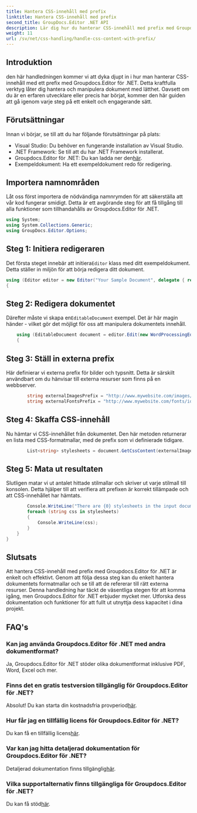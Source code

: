 ```yaml
---
title: Hantera CSS-innehåll med prefix
linktitle: Hantera CSS-innehåll med prefix
second_title: GroupDocs.Editor .NET API
description: Lär dig hur du hanterar CSS-innehåll med prefix med Groupdocs.Editor för .NET i denna detaljerade steg-för-steg-handledning. Perfekt för utvecklare på alla nivåer.
weight: 11
url: /sv/net/css-handling/handle-css-content-with-prefix/
---
```

## Introduktion
den här handledningen kommer vi att dyka djupt in i hur man hanterar CSS-innehåll med ett prefix med Groupdocs.Editor för .NET. Detta kraftfulla verktyg låter dig hantera och manipulera dokument med lätthet. Oavsett om du är en erfaren utvecklare eller precis har börjat, kommer den här guiden att gå igenom varje steg på ett enkelt och engagerande sätt.
## Förutsättningar
Innan vi börjar, se till att du har följande förutsättningar på plats:
- Visual Studio: Du behöver en fungerande installation av Visual Studio.
- .NET Framework: Se till att du har .NET Framework installerat.
-  Groupdocs.Editor för .NET: Du kan ladda ner den[här](https://releases.groupdocs.com/editor/net/).
- Exempeldokument: Ha ett exempeldokument redo för redigering.
## Importera namnområden
Låt oss först importera de nödvändiga namnrymden för att säkerställa att vår kod fungerar smidigt. Detta är ett avgörande steg för att få tillgång till alla funktioner som tillhandahålls av Groupdocs.Editor för .NET.
```csharp
using System;
using System.Collections.Generic;
using GroupDocs.Editor.Options;
```
## Steg 1: Initiera redigeraren
 Det första steget innebär att initiera`Editor` klass med ditt exempeldokument. Detta ställer in miljön för att börja redigera ditt dokument.
```csharp
using (Editor editor = new Editor("Your Sample Document", delegate { return new WordProcessingLoadOptions(); }))
{
```
## Steg 2: Redigera dokumentet
Därefter måste vi skapa en`EditableDocument` exempel. Det är här magin händer - vilket gör det möjligt för oss att manipulera dokumentets innehåll.
```csharp
    using (EditableDocument document = editor.Edit(new WordProcessingEditOptions()))
    {
```
## Steg 3: Ställ in externa prefix
Här definierar vi externa prefix för bilder och typsnitt. Detta är särskilt användbart om du hänvisar till externa resurser som finns på en webbserver.
```csharp
        string externalImagesPrefix = "http://www.mywebsite.com/images/id=";
        string externalFontsPrefix = "http://www.mywebsite.com/fonts/id=";
```
## Steg 4: Skaffa CSS-innehåll
Nu hämtar vi CSS-innehållet från dokumentet. Den här metoden returnerar en lista med CSS-formatmallar, med de prefix som vi definierade tidigare.
```csharp
        List<string> stylesheets = document.GetCssContent(externalImagesPrefix, externalFontsPrefix);
```
## Steg 5: Mata ut resultaten
Slutligen matar vi ut antalet hittade stilmallar och skriver ut varje stilmall till konsolen. Detta hjälper till att verifiera att prefixen är korrekt tillämpade och att CSS-innehållet har hämtats.
```csharp
        Console.WriteLine("There are {0} stylesheets in the input document", stylesheets.Count);
        foreach (string css in stylesheets)
        {
            Console.WriteLine(css);
        }
    }
}
```
## Slutsats
Att hantera CSS-innehåll med prefix med Groupdocs.Editor för .NET är enkelt och effektivt. Genom att följa dessa steg kan du enkelt hantera dokumentets formatmallar och se till att de refererar till rätt externa resurser. Denna handledning har täckt de väsentliga stegen för att komma igång, men Groupdocs.Editor för .NET erbjuder mycket mer. Utforska dess dokumentation och funktioner för att fullt ut utnyttja dess kapacitet i dina projekt.
## FAQ's
### Kan jag använda Groupdocs.Editor för .NET med andra dokumentformat?
Ja, Groupdocs.Editor för .NET stöder olika dokumentformat inklusive PDF, Word, Excel och mer.
### Finns det en gratis testversion tillgänglig för Groupdocs.Editor för .NET?
 Absolut! Du kan starta din kostnadsfria provperiod[här](https://releases.groupdocs.com/).
### Hur får jag en tillfällig licens för Groupdocs.Editor för .NET?
 Du kan få en tillfällig licens[här](https://purchase.groupdocs.com/temporary-license/).
### Var kan jag hitta detaljerad dokumentation för Groupdocs.Editor för .NET?
 Detaljerad dokumentation finns tillgänglig[här](https://tutorials.groupdocs.com/editor/net/).
### Vilka supportalternativ finns tillgängliga för Groupdocs.Editor för .NET?
 Du kan få stöd[här](https://forum.groupdocs.com/c/editor/20).
